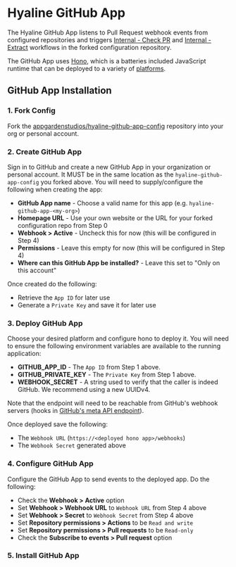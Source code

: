 # Hyaline GitHub App
The Hyaline GitHub App listens to Pull Request webhook events from configured repositories and triggers [Internal - Check PR](../../workflows/_check-pr.yml) and [Internal - Extract](../../workflows/_extract.yml) workflows in the forked configuration repository.

The GitHub App uses [Hono](https://hono.dev/), which is a batteries included JavaScript runtime that can be deployed to a variety of [platforms](https://hono.dev/docs/getting-started/basic).

## GitHub App Installation

### 1. Fork Config
Fork the [appgardenstudios/hyaline-github-app-config](https://github.com/appgardenstudios/hyaline-github-app-config) repository into your org or personal account.

### 2. Create GitHub App
Sign in to GitHub and create a new GitHub App in your organization or personal account. It MUST be in the same location as the `hyaline-github-app-config` you forked above. You will need to supply/configure the following when creating the app:

- **GitHub App name** - Choose a valid name for this app (e.g. `hyaline-github-app-<my-org>`)
- **Homepage URL** - Use your own website or the URL for your forked configuration repo from Step 0
- **Webhook > Active** - Uncheck this for now (this will be configured in Step 4)
- **Permissions** - Leave this empty for now (this will be configured in Step 4)
- **Where can this GitHub App be installed?** - Leave this set to "Only on this account"

Once created do the following:

- Retrieve the `App ID` for later use
- Generate a `Private Key` and save it for later use

### 3. Deploy GitHub App
Choose your desired platform and configure hono to deploy it. You will need to ensure the following environment variables are available to the running application:

- **GITHUB_APP_ID** - The `App ID` from Step 1 above.
- **GITHUB_PRIVATE_KEY** - The `Private Key` from Step 1 above.
- **WEBHOOK_SECRET** - A string used to verify that the caller is indeed GitHub. We recommend using a new UUIDv4.

Note that the endpoint will need to be reachable from GitHub's webhook servers (hooks in [GitHub's meta API endpoint](https://api.github.com/meta)).

Once deployed save the following:

- The `Webhook URL` (`https://<deployed hono app>/webhooks`)
- The `Webhook Secret` generated above

### 4. Configure GitHub App
Configure the GitHub App to send events to the deployed app. Do the following:

- Check the **Webhook > Active** option
- Set **Webhook > Webhook URL** to `Webhook URL` from Step 4 above
- Set **Webhook > Secret** to `Webhook Secret` from Step 4 above
- Set **Repository permissions > Actions** to be `Read and write`
- Set **Repository permissions > Pull requests** to be `Read-only`
- Check the **Subscribe to events > Pull request** option

### 5. Install GitHub App